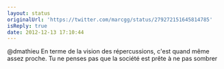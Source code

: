 ```yaml
---
layout: status
originalUrl: 'https://twitter.com/marcgg/status/279272151645814785'
isReply: true
date: 2012-12-13 17:10:44
---
```


@dmathieu En terme de la vision des répercussions, c'est quand même assez proche. Tu ne penses pas que la société est prête à ne pas sombrer
